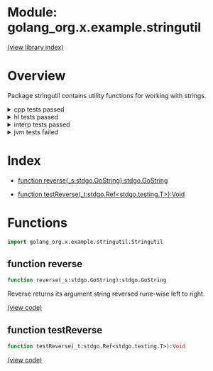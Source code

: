 # Module: golang\_org.x.example.stringutil


[(view library index)](../../../../golibs.md)


# Overview


Package stringutil contains utility functions for working with strings. 


<details><summary>cpp tests passed</summary>
<p>

```
=== RUN   TestReverse
--- PASS: TestReverse (0.000128030776977539)
```
</p>
</details>

<details><summary>hl tests passed</summary>
<p>

```
=== RUN   TestReverse
--- PASS: TestReverse (0.00179004669189453)
```
</p>
</details>

<details><summary>interp tests passed</summary>
<p>

```
=== RUN   TestReverse
--- PASS: TestReverse (0.000459909439086914062)
```
</p>
</details>

<details><summary>jvm tests failed</summary>
<p>

```
Error: Command failed with error 1
[0.046s][warning][exceptions] Class java.lang.Object in throws clause of method java.lang.String haxe.io.Bytes.toString() is not a subtype of class java.lang.Throwable
[0.046s][warning][exceptions] Class java.lang.Object in throws clause of method haxe.io.Bytes haxe.io.Bytes.ofString(java.lang.String, haxe.io.Encoding) is not a subtype of class java.lang.Throwable
[0.046s][warning][exceptions] Class java.lang.Object in throws clause of method void haxe.io.Bytes.blit(int, haxe.io.Bytes, int, int) is not a subtype of class java.lang.Throwable
=== RUN   TestReverse
Exception: null
Called from stdgo.GoString$GoString_Impl_.__toSliceRune__ (/usr/local/lib/haxe/lib/go2hx/git/stdgo/GoString.hx line 112)
Called from golang_org.x.example.stringutil._Stringutil.Stringutil_Fields_.reverse (golibs/golang_org/x/example/stringutil/Stringutil.hx line 27)
Called from golang_org.x.example.stringutil._Stringutil.Stringutil_Fields_.testReverse (golibs/golang_org/x/example/stringutil/Stringutil.hx line 51)
Called from golang_org.x.example.stringutil_test._Stringutil.Stringutil_Fields_$Stringutil_Fields__testReverse.invoke (golibs/golang_org/x/example/stringutil_test/Stringutil.hx line -1)
Called from golang_org.x.example.stringutil_test._Stringutil.Stringutil_Fields_$Stringutil_Fields__testReverse.invoke (golibs/golang_org/x/example/stringutil_test/Stringutil.hx line -1)
Called from stdgo.testing.M.run (/usr/local/lib/haxe/lib/go2hx/git/stdgo/testing/Testing.hx line 353)
Called from golang_org.x.example.stringutil_test._Stringutil.Stringutil_Fields_.main (golibs/golang_org/x/example/stringutil_test/Stringutil.hx line 30)
Called from golang_org.x.example.stringutil_test._Stringutil.Stringutil_Fields_.main (golibs/golang_org/x/example/stringutil_test/Stringutil.hx line 1)
```
</p>
</details>


# Index


- [function reverse\(\_s:stdgo.GoString\):stdgo.GoString](<#function-reverse>)

- [function testReverse\(\_t:stdgo.Ref\<stdgo.testing.T\>\):Void](<#function-testreverse>)

# Functions


```haxe
import golang_org.x.example.stringutil.Stringutil
```


## function reverse


```haxe
function reverse(_s:stdgo.GoString):stdgo.GoString
```


Reverse returns its argument string reversed rune\-wise left to right. 


[\(view code\)](<./Stringutil.hx#L26>)


## function testReverse


```haxe
function testReverse(_t:stdgo.Ref<stdgo.testing.T>):Void
```


 


[\(view code\)](<./Stringutil.hx#L47>)


